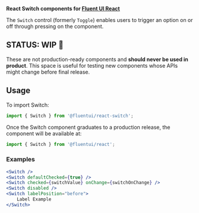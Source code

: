 **React Switch components for [Fluent UI React](https://developer.microsoft.com/en-us/fluentui)**

The `Switch` control (formerly `Toggle`) enables users to trigger an option on or off through pressing on the component.

## STATUS: WIP 🚧

These are not production-ready components and **should never be used in product**. This space is useful for testing new components whose APIs might change before final release.

## Usage

To import Switch:

```js
import { Switch } from '@fluentui/react-switch';
```

Once the Switch component graduates to a production release, the component will be available at:

```js
import { Switch } from '@fluentui/react';
```

### Examples

```jsx
<Switch />
<Switch defaultChecked={true} />
<Switch checked={switchValue} onChange={switchOnChange} />
<Switch disabled />
<Switch labelPosition="before">
    Label Example
</Switch>
```
